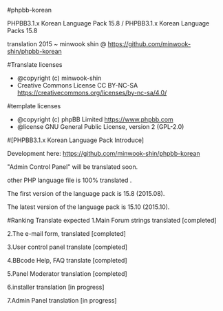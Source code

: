 #phpbb-korean

PHPBB3.1.x Korean Language Pack 15.8 / PHPBB3.1.x Korean Language Packs 15.8 

translation 2015 ~ minwook shin @ https://github.com/minwook-shin/phpbb-korean

#Translate licenses
* @copyright (c) minwook-shin
* Creative Commons License CC BY-NC-SA https://creativecommons.org/licenses/by-nc-sa/4.0/ 

#template licenses
* @copyright (c) phpBB Limited <https://www.phpbb.com>
* @license GNU General Public License, version 2 (GPL-2.0)


#[PHPBB3.1.x Korean Language Pack Introduce]

Development here: https://github.com/minwook-shin/phpbb-korean 

"Admin Control Panel" will be translated soon.
 
other PHP language file is 100% translated . 
 
The first version of the language pack is 15.8 (2015.08).
 
The latest version of the language pack is 15.10 (2015.10).

#Ranking Translate expected
1.Main Forum strings translated [completed] 

2.The e-mail form, translated [completed] 

3.User control panel translate [completed] 

4.BBcode Help, FAQ translate [completed] 

5.Panel Moderator translation [completed] 

6.installer translation [in progress] 

7.Admin Panel translation [in progress]

